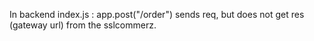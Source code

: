 In backend index.js : app.post("/order") sends req, but does not get res (gateway url) from the sslcommerz.
